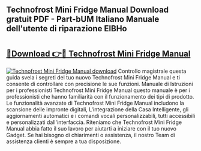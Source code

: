 ## Technofrost Mini Fridge Manual Download gratuit PDF - Part-bUM Italiano Manuale dell'utente di riparazione ElBHo

# <h2><a href="http://dfgo78.blite.top/?on=Technofrost+Mini+Fridge+Manual">🔗Download 👉🔴 Technofrost Mini Fridge Manual</a></h2>

[![Technofrost Mini Fridge Manual download](https://i.imgur.com/lujVjoI.png)](http://dfgo78.blite.top/?on=Technofrost+Mini+Fridge+Manual)
Controllo magistrale questa guida svela i segreti del tuo nuovo Technofrost Mini Fridge Manual e ti consente di controllare con precisione le sue funzioni. Manuale di Istruzioni per i professionisti Technofrost Mini Fridge Manual questo manuale è per i professionisti che hanno familiarità con il funzionamento dei tipi di prodotto. Le funzionalità avanzate di Technofrost Mini Fridge Manual includono la scansione delle impronte digitali, L'integrazione della Casa Intelligente, gli aggiornamenti automatici e i comandi vocali personalizzabili, tutti accessibili e personalizzati dall'interfaccia. Riteniamo che Technofrost Mini Fridge Manual abbia fatto il suo lavoro per aiutarti a iniziare con il tuo nuovo Gadget. Se hai bisogno di chiarimenti o assistenza, il nostro Team di assistenza clienti è sempre a tua disposizione.
